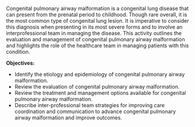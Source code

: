 Congenital pulmonary airway malformation is a congenital lung disease that can present from the prenatal period to childhood. Though rare overall, it is the most common type of congenital lung lesion. It is imperative to consider this diagnosis when presenting in its most severe forms and to involve an interprofessional team in managing the disease. This activity outlines the evaluation and management of congenital pulmonary airway malformation and highlights the role of the healthcare team in managing patients with this condition.

**Objectives:**
- Identify the etiology and epidemiology of congenital pulmonary airway malformation. 
- Review the evaluation of congenital pulmonary airway malformation. 
- Review the treatment and management options available for congenital pulmonary airway malformation.
- Describe inter-professional team strategies for improving care coordination and communication to advance congenital pulmonary airway malformation and improve outcomes.